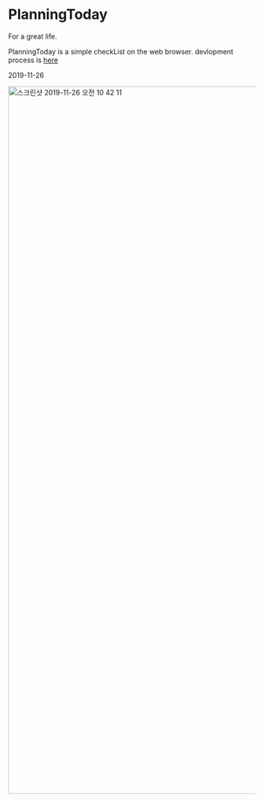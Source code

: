 # PlanningToday
For a great life.

PlanningToday is a simple checkList on the web browser. devlopment process is [here](https://medium.com/chan-tech/project/home)

2019-11-26

<img width="1437" alt="스크린샷 2019-11-26 오전 10 42 11" src="https://user-images.githubusercontent.com/42995061/69592533-89d77300-1039-11ea-9e1a-853b3b4558ff.png">
